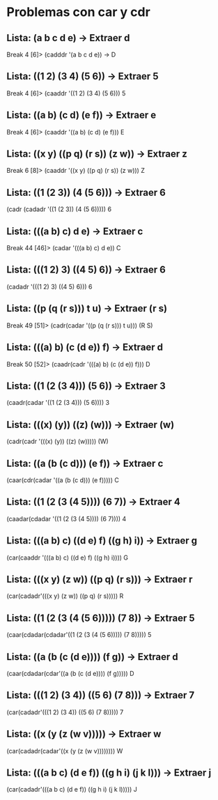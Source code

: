 # Problemas con car y cdr
## Lista: (a b c d e) → Extraer d
Break 4 [6]> (cadddr '(a b c d e)) →
D
## Lista: ((1 2) (3 4) (5 6)) → Extraer 5
Break 4 [6]> (caaddr '((1 2) (3 4) (5 6)))
5
## Lista: ((a b) (c d) (e f)) → Extraer e
Break 4 [6]> (caaddr '((a b) (c d) (e f)))
E
## Lista: ((x y) ((p q) (r s)) (z w)) → Extraer z
Break 6 [8]> (caaddr '((x y) ((p q) (r s)) (z w)))
Z
## Lista: ((1 (2 3)) (4 (5 6))) → Extraer 6
(cadr (cadadr '((1 (2 3)) (4 (5 6)))))
6
## Lista: (((a b) c) d e) → Extraer c
Break 44 [46]> (cadar '(((a b) c) d e))
C
## Lista: (((1 2) 3) ((4 5) 6)) → Extraer 6
(cadadr '(((1 2) 3) ((4 5) 6)))
6
## Lista: ((p (q (r s))) t u) → Extraer (r s)
Break 49 [51]> (cadr(cadar '((p (q (r s))) t u)))
(R S)
## Lista: (((a) b) (c (d e)) f) → Extraer d
Break 50 [52]> (caadr(cadr '(((a) b) (c (d e)) f)))
D
## Lista: ((1 (2 (3 4))) (5 6)) → Extraer 3
 (caadr(cadar '((1 (2 (3 4))) (5 6))))
3
##  Lista: (((x) (y)) ((z) (w))) → Extraer (w)
(cadr(cadr '(((x) (y)) ((z) (w)))))
(W)
## Lista: ((a (b (c d))) (e f)) → Extraer c
 (caar(cdr(cadar '((a (b (c d))) (e f)))))
C
## Lista: ((1 (2 (3 (4 5)))) (6 7)) → Extraer 4
(caadar(cdadar '((1 (2 (3 (4 5)))) (6 7))))
4
## Lista: (((a b) c) ((d e) f) ((g h) i)) → Extraer g
(car(caaddr '(((a b) c) ((d e) f) ((g h) i))))
G
##  Lista: (((x y) (z w)) ((p q) (r s))) → Extraer r
(car(cadadr'(((x y) (z w)) ((p q) (r s)))))
R
## Lista: ((1 (2 (3 (4 (5 6))))) (7 8)) → Extraer 5
(caar(cdadar(cdadar'((1 (2 (3 (4 (5 6))))) (7 8)))))
5
## Lista: ((a (b (c (d e)))) (f g)) → Extraer d
 (caar(cdadar(cdar'((a (b (c (d e)))) (f g)))))
D
##  Lista: (((1 2) (3 4)) ((5 6) (7 8))) → Extraer 7
(car(cadadr'(((1 2) (3 4)) ((5 6) (7 8)))))
7
## Lista: ((x (y (z (w v))))) → Extraer w
(car(cadadr(cadar'((x (y (z (w v))))))))
W
##   Lista: (((a b c) (d e f)) ((g h i) (j k l))) → Extraer j
 (car(cadadr'(((a b c) (d e f)) ((g h i) (j k l)))))
J